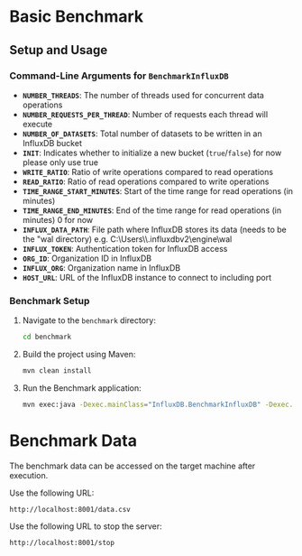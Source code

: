 # Basic Benchmark

## Setup and Usage

### Command-Line Arguments for `BenchmarkInfluxDB`

- **`NUMBER_THREADS`**: The number of threads used for concurrent data operations
- **`NUMBER_REQUESTS_PER_THREAD`**: Number of requests each thread will execute
- **`NUMBER_OF_DATASETS`**: Total number of datasets to be written in an InfluxDB bucket
- **`INIT`**: Indicates whether to initialize a new bucket (`true`/`false`) for now please only use true
- **`WRITE_RATIO`**: Ratio of write operations compared to read operations
- **`READ_RATIO`**: Ratio of read operations compared to write operations
- **`TIME_RANGE_START_MINUTES`**: Start of the time range for read operations (in minutes)
- **`TIME_RANGE_END_MINUTES`**: End of the time range for read operations (in minutes) 0 for now
- **`INFLUX_DATA_PATH`**: File path where InfluxDB stores its data (needs to be the "wal directory) e.g. C:\\Users\\<USER>\\.influxdbv2\\engine\\wal
- **`INFLUX_TOKEN`**: Authentication token for InfluxDB access
- **`ORG_ID`**: Organization ID in InfluxDB
- **`INFLUX_ORG`**: Organization name in InfluxDB
- **`HOST_URL`**: URL of the InfluxDB instance to connect to including port


### Benchmark Setup
1. Navigate to the `benchmark` directory:
    ```sh
    cd benchmark
    ```
2. Build the project using Maven:
    ```sh
    mvn clean install
    ```
3. Run the Benchmark application:
    ```sh
    mvn exec:java -Dexec.mainClass="InfluxDB.BenchmarkInfluxDB" -Dexec.args="NUMBER_THREADS= NUMBER_REQUESTS_PER_THREAD= NUMBER_OF_DATASETS= INIT=true WRITE_RATIO= READ_RATIO= TIME_RANGE_START_MINUTES= TIME_RANGE_END_MINUTES= INFLUX_DATA_PATH= INFLUX_TOKEN= ORG_ID= INFLUX_ORG= HOST_URL="
    ```

# Benchmark Data

The benchmark data can be accessed on the target machine after execution.

Use the following URL:
```
http://localhost:8001/data.csv
```
Use the following URL to stop the server:
```
http://localhost:8001/stop
```

